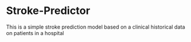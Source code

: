 # Stroke-Predictor
This is a simple stroke prediction model based on a clinical historical data on patients in a hospital
